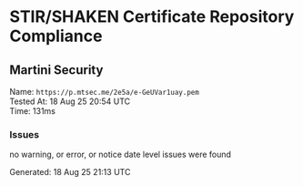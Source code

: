 # STIR/SHAKEN Certificate Repository Compliance

## Martini Security

Name: `https://p.mtsec.me/2e5a/e-GeUVar1uay.pem`\
Tested At: 18 Aug 25 20:54 UTC\
Time: 131ms

### Issues

no warning, or error, or notice date level issues were found

Generated: 18 Aug 25 21:13 UTC